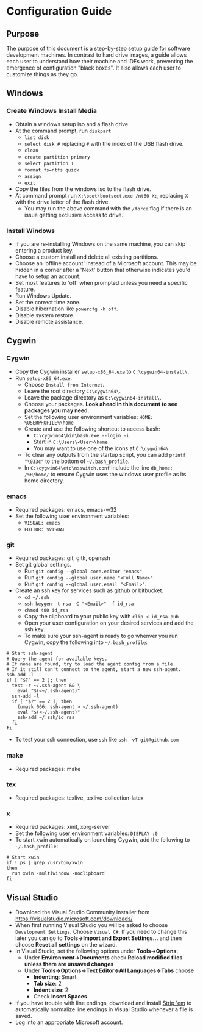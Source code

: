# Configuration Guide

## Purpose
The purpose of this document is a step-by-step setup guide for software development machines. In contrast to hard drive images, a guide allows each user to understand how their machine and IDEs work, preventing the emergence of configuration "black boxes". It also allows each user to customize things as they go.

## Windows

### Create Windows Install Media
* Obtain a windows setup iso and a flash drive.
* At the command prompt, run `diskpart`
  * `list disk`
  * `select disk #` replacing `#` with the index of the USB flash drive.
  * `clean`
  * `create partition primary`
  * `select partition 1`
  * `format fs=ntfs quick`
  * `assign`
  * `exit`
* Copy the files from the windows iso to the flash drive.
* At command prompt run `X:\boot\bootsect.exe /nt60 X:`, replacing `X` with the drive letter of the flash drive.
  * You may run the above command with the `/force` flag if there is an issue getting exclusive access to drive.

### Install Windows
* If you are re-installing Windows on the same machine, you can skip entering a product key.
* Choose a custom install and delete all existing partitions.
* Choose an 'offline account' instead of a Microsoft account. This may be hidden in a corner after a 'Next' button that otherwise indicates you'd have to setup an account.
* Set most features to 'off' when prompted unless you need a specific feature.
* Run Windows Update.
* Set the correct time zone.
* Disable hibernation like `powercfg -h off`.
* Disable system restore.
* Disable remote assistance.

## Cygwin

### Cygwin
* Copy the Cygwin installer `setup-x86_64.exe` to `C:\cygwin64-install\`.
* Run `setup-x86_64.exe`.
  * Choose `Install from Internet`.
  * Leave the root directory `C:\cygwin64\`.
  * Leave the package directory as `C:\cygwin64-install\`.
  * Choose your packages. **Look ahead in this document to see packages you may need**.
  * Set the following user environment variables: `HOME: %USERPROFILE%\home`
  * Create and use the following shortcut to access bash:
    * `C:\cygwin64\bin\bash.exe --login -i`
    * Start in `C:\Users\<User>\home`
    * You may want to use one of the icons at `C:\cygwin64\`
  * To clear any outputs from the startup script, you can add `printf "\033c"` to the bottom of `~/.bash_profile`.
  * In `C:\cygwin64\etc\nsswitch.conf` include the line `db_home: /%H/home/` to ensure Cygwin uses the windows user profile as its home directory.

### emacs
 * Required packages: emacs, emacs-w32
  * Set the following user environment variables:
    * `VISUAL: emacs`
    * `EDITOR: $VISUAL`

### git
* Required packages: git, gitk, openssh
* Set git global settings.
  * Run `git config --global core.editor "emacs"`
  * Run `git config --global user.name "<Full Name>"`.
  * Run `git config --global user.email "<Email>"`.
* Create an ssh key for services such as github or bitbucket.
  * `cd ~/.ssh`
  * `ssh-keygen -t rsa -C "<Email>" -f id_rsa`
  * `chmod 400 id_rsa`
  * Copy the clipboard to your public key with `clip < id_rsa.pub`
  * Open your user configuration on your desired services and add the ssh key.
  * To make sure your ssh-agent is ready to go whenver you run Cygwin, copy the following into `~/.bash_profile`:
```
# Start ssh-agent
# Query the agent for available keys.
# If none are found, try to load the agent config from a file.
# If it still can't connect to the agent, start a new ssh-agent.
ssh-add -l
if [ "$?" == 2 ]; then
  test -r ~/.ssh-agent && \
    eval "$(<~/.ssh-agent)"
  ssh-add -l
  if [ "$?" == 2 ]; then
    (umask 066; ssh-agent > ~/.ssh-agent)
    eval "$(<~/.ssh-agent)"
    ssh-add ~/.ssh/id_rsa
  fi
fi
```
* To test your ssh connection, use `ssh` like `ssh -vT git@github.com`

### make
* Required packages: make

### tex
* Required packages: texlive, texlive-collection-latex

### x
* Required packages: xinit, xorg-server
* Set the following user environment variables: `DISPLAY :0`
* To start xwin automatically on launching Cygwin, add the following to `~/.bash_profile`:

```
# Start xwin
if ! ps | grep /usr/bin/xwin
then
  run xwin -multiwindow -noclipboard
fi
```

## Visual Studio
* Download the Visual Studio Community installer from https://visualstudio.microsoft.com/downloads/
* When first running Visual Studio you will be asked to choose `Development Settings`. Choose `Visual C#`. If you need to change this later you can go to **Tools->Import and Export Settings...** and then choose **Reset all settings** on the wizard.
* In Visual Studio, set the following options under **Tools->Options**: 
  * Under **Environment->Documents** check **Reload modified files unless there are unsaved changes**
  * Under **Tools->Options->Text Editor->All Languages->Tabs** choose
    * **Indenting**: Smart
    * **Tab size**: 2
    * **Indent size**: 2
    * Check **Insert Spaces**. 
* If you have trouble with line endings, download and install [Strip 'em](http://www.grebulon.com/software/stripem.php) to automatically normalize line endings in Visual Studio whenever a file is saved.
* Log into an appropriate Microsoft account.
